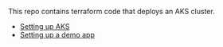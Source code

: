 This repo contains terraform code that deploys an AKS cluster.

* [Setting up AKS](docs/aks-setup.md)
* [Setting up a demo app](docs/app-setup.md)